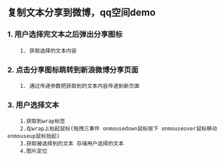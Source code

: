 
## 复制文本分享到微博，qq空间demo

### 1. 用户选择完文本之后弹出分享图标  
        1. 获取选择的文本内容  
### 2. 点击分享图标跳转到新浪微博分享页面
        1. 通过传递参数把获取到的文本内容传递到新页面
### 3. 用户选择文本
        1.获取到wrap标签  
        2.在wrap上抬起鼠标(拖拽三事件 onmousedown鼠标按下 onmouseover鼠标移动 onmouseup鼠标抬起)  
        3.获取被选择到的文本 存储用户选择的文本  
        4.图片定位